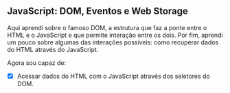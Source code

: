 ## JavaScript: DOM, Eventos e Web Storage

Aqui aprendi sobre o famoso DOM, a estrutura que faz a ponte entre o HTML e o JavaScript e que permite interação entre os dois. Por fim, aprendi um pouco sobre algumas das interações possíveis: como recuperar dados do HTML através do JavaScript. 

Agora sou capaz de:
- [x] Acessar dados do HTML com o JavaScript através dos seletores do DOM.